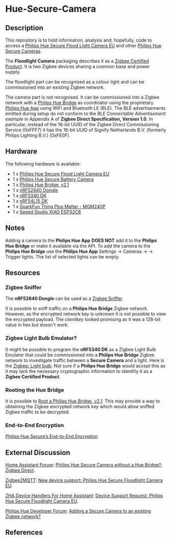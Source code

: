 # Hue-Secure-Camera
## Description
This repository is to hold information, analysis and, hopefully, code to access a [Philips Hue Secure Flood Light Camera EU](https://www.philips-hue.com/en-gb/p/hue-philips-hue-secure-flood-light-camera-eu/8720169177703) and other [Philips Hue Secure Cameras](https://www.philips-hue.com/en-gb/products/smart-security).

The **Floodlight Camera** packaging describes it as a [Zigbee Certified Product](https://zigbeealliance.org/wp-content/uploads/2021/04/07-4842-13-Zigbee-certification-policy.pdf). It is two Zigbee devices sharing a common base and power supply.

The floodlight part can be recognised as a colour light and can be commissioned into an existing Zigbee network.

The camera part is not recognised. It can be commissioned into a Zigbee network with a [Philips Hue Bridge](https://www.philips-hue.com/en-gb/p/hue-bridge/8719514342583) as coordinator using the proprietary [Philips Hue App](https://www.philips-hue.com/en-gb/explore-hue/apps/bridge) using WiFi and Bluetooth LE (BLE). The BLE advertisements emitted during setup do not conform to the _BLE Connectable Advertisement example_ in Appendix A of **Zigbee Direct Specification, Version 1.0**. In particular, instead of the 16-bit UUID of the Zigbee Direct Commissioning Service (0xFFF7) it has the 16-bit UUID of Signify Netherlands B.V. (formerly Philips Lighting B.V.) (0xFE0F).

## Hardware

The following hardware is available:
* 1 x [Philips Hue Secure Flood Light Camera EU](https://www.philips-hue.com/en-gb/p/hue-philips-hue-secure-flood-light-camera-eu/8720169177703)
* 1 x [Philips Hue Secure Battery Camera](https://www.philips-hue.com/en-gb/p/hue-secure-battery-camera/8719514492950)
* 1 x [Philips Hue Bridge, v2.1](https://www.philips-hue.com/en-gb/p/hue-bridge/8719514342583)
* 1 x [nRF52840 Dongle](https://www.nordicsemi.com/Products/Development-hardware/nrf52840-dongle)
* 1 x [nRF5340 DK](https://www.nordicsemi.com/Products/Development-hardware/nRF5340-DK)
* 1 x [nRF54L15 DK](https://www.nordicsemi.com/Products/Development-hardware/nRF54L15-DK)
* 1 x [SparkFun Thing Plus Matter - MGM240P](https://www.sparkfun.com/sparkfun-thing-plus-matter-mgm240p.html)
* 1 x [Seeed Studio XIAO ESP32C6](https://wiki.seeedstudio.com/xiao_esp32c6_getting_started/)

## Notes
Adding a camera to the **Philips Hue App** **DOES NOT** add it to the **Philips Hue Bridge** or make it available via the API. To add the camera to the **Philips Hue Bridge** use the **Philips Hue App** Settings -> Cameras -> <camera> -> Trigger lights. The list of selected lights can be empty.

## Resources
### Zigbee Sniffer
The **nRF52840 Dongle** can be used as a [Zigbee Sniffer](https://www.nordicsemi.com/Products/Development-tools/nRF-Sniffer-for-802154).

It is possible to sniff traffic on a **Philips Hue Bridge** Zigbee network. However, as the encrypted network key is unknown it is not possible to view the encrypted payload. The _clientkey_ looked promising as it was a 128-bit value in hex but doesn't work.
### Zigbee Light Bulb Emulator?
It might be possible to program the **nRF5340 DK** as a Zigbee Light Bulb Emulator that could be commissioned into a **Philips Hue Bridge** Zigbee network to investigate traffic between a **Secure Camera** and a light. Here is the [Zigbee: Light bulb](https://developer.nordicsemi.com/nRF_Connect_SDK/doc/latest/nrf/samples/zigbee/light_bulb/README.html).
Not sure if a **Philips Hue Bridge** would accept this as it may lack the necessary cryptographic information to identifiy it as a **Zigbee Certified Product**.
### Rooting the Hue Bridge
It is possible to [Root a Philips Hue Bridge, v2.1](https://blog.andreibanaru.ro/2018/03/27/philips-hue-2-1-enabling-wifi/). This may provide a way to obtaining the Zigbee encrypted network key which would allow sniffed Zigbee traffic to be decrypted.
### End-to-End Encryption
[Philips Hue Secure’s End-to-End Encryption](https://developers.meethue.com/e2ee-whitepaper/)

## External Discussion
[Home Assistant Forum](https://community.home-assistant.io/): [Philips Hue Secure Camera without a Hue Bridge?][1]; [Zigbee Direct][2].

[Zigbee2MQTT](https://www.zigbee2mqtt.io/): [New device support: Philips Hue Secure Floodlight Camera EU](https://github.com/Koenkk/zigbee2mqtt/issues/21650).

[ZHA Device Handlers For Home Assistant](https://github.com/zigpy/zha-device-handlers): [Device Support Request: Philips Hue Secure Floodlight Camera EU](https://github.com/zigpy/zha-device-handlers/issues/3017).

[Philips Hue Developer Forum](https://developers.meethue.com/forum/): [Adding a Secure Camera to an existing Zigbee network?](https://developers.meethue.com/forum/t/adding-a-secure-camera-to-an-existing-zigbee-network/7004)

## References
[1]: https://community.home-assistant.io/t/philips-hue-secure-camera-without-a-hue-bridge/678816  "Philips Hue Secure Camera without a Hue Bridge?"
[2]: https://community.home-assistant.io/t/zigbee-direct/681653 "Zigbee Direct"
